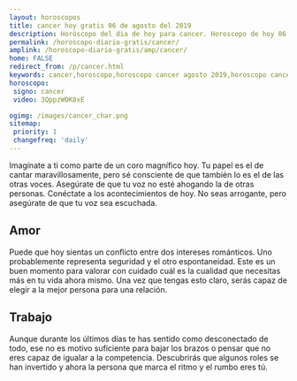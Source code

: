 ```yaml
---
layout: horoscopos
title: cancer hoy gratis 06 de agosto del 2019 
description: Horóscopo del dia de hoy para cancer. Horoscopo de hoy 06 de agosto del 2019. Las predicciones de amor, trabajo, vida personal gratis.
permalink: /horoscopo-diario-gratis/cancer/
amplink: /horoscopo-diario-gratis/amp/cancer/
home: FALSE
redirect_from: /p/cancer.html
keywords: cancer,horoscopo,horoscopo cancer agosto 2019,horoscopo cancer hoy,tarot cancer agosto 2019,horoscopo cancer,tarot cancer hoy,horoscopo de hoy,horoscopo diario,tarot del amor,horoscopo de hoy cancer,horoscopo diario del tarot, Horoscopo de hoy cancer 06 de agosto del 2019,horóscopo del día,signos zodiacales 2019, el horoscopo de hoy
horoscopo:
 signo: cancer
 video: 3QppzWOK8xE

ogimg: /images/cancer_char.png
sitemap:
 priority: 1
 changefreq: 'daily'
---
```



Imagínate a ti como parte de un coro magnífico hoy. Tu papel es el de cantar maravillosamente, pero sé consciente de que también lo es el de las otras voces. Asegúrate de que tu voz no esté ahogando la de otras personas. Conéctate a los acontecimientos de hoy. No seas arrogante, pero asegúrate de que tu voz sea escuchada.

## Amor

Puede que hoy sientas un conflicto entre dos intereses románticos. Uno probablemente representa seguridad y el otro espontaneidad. Este es un buen momento para valorar con cuidado cuál es la cualidad que necesitas más en tu vida ahora mismo. Una vez que tengas esto claro, serás capaz de elegir a la mejor persona para una relación.

## Trabajo

Aunque durante los últimos días te has sentido como desconectado de todo, ese no es motivo suficiente para bajar los brazos o pensar que no eres capaz de igualar a la competencia. Descubrirás que algunos roles se han invertido y ahora la persona que marca el ritmo y el rumbo eres tú.